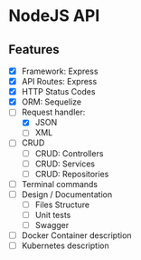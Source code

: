 # NodeJS API

## Features

- [x] Framework: Express
- [x] API Routes: Express
- [x] HTTP Status Codes
- [x] ORM: Sequelize
- [ ] Request handler:
  - [x] JSON
  - [ ] XML
- [ ] CRUD
  - [ ] CRUD: Controllers
  - [ ] CRUD: Services
  - [ ] CRUD: Repositories
- [ ] Terminal commands
- [ ] Design / Documentation
  - [ ] Files Structure
  - [ ] Unit tests
  - [ ] Swagger
- [ ] Docker Container description
- [ ] Kubernetes description
